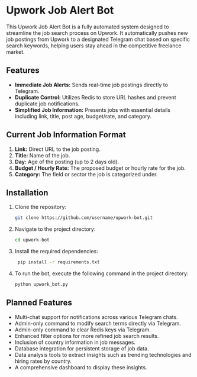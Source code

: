 # Upwork Job Alert Bot

This Upwork Job Alert Bot is a fully automated system designed to streamline the job search process on Upwork. It automatically pushes new job postings from Upwork to a designated Telegram chat based on specific search keywords, helping users stay ahead in the competitive freelance market.

## Features

- **Immediate Job Alerts:** Sends real-time job postings directly to Telegram.
- **Duplicate Control:** Utilizes Redis to store URL hashes and prevent duplicate job notifications.
- **Simplified Job Information:** Presents jobs with essential details including link, title, post age, budget/rate, and category.

## Current Job Information Format

1. **Link:** Direct URL to the job posting.
2. **Title:** Name of the job.
3. **Day:** Age of the posting (up to 2 days old).
4. **Budget / Hourly Rate:** The proposed budget or hourly rate for the job.
5. **Category:** The field or sector the job is categorized under.


## Installation

1. Clone the repository:
   ```bash
   git clone https://github.com/username/upwork-bot.git
   ```

2. Navigate to the project directory:
   ```bash
   cd upwork-bot
   ```

3. Install the required dependencies:
   ```bash
    pip install -r requirements.txt
   ```
4. To run the bot, execute the following command in the project directory:
   ```bash
   python upwork_bot.py
   ```


## Planned Features

- Multi-chat support for notifications across various Telegram chats.
- Admin-only command to modify search terms directly via Telegram.
- Admin-only command to clear Redis keys via Telegram.
- Enhanced filter options for more refined job search results.
- Inclusion of country information in job messages.
- Database integration for persistent storage of job data.
- Data analysis tools to extract insights such as trending technologies and hiring rates by country.
- A comprehensive dashboard to display these insights.
